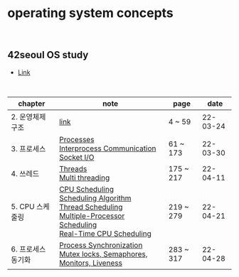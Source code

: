 # operating system concepts

<br />

## 42seoul OS study

- <a href="https://42osstudy.github.io/os-study/">Link</a>

<br />

| chapter          | note    | page     | date     |
| ---------------- | -------------------------------------------------------------------------------------------------------------------------------------------------------------------------------------------------------------------------------------------------- | -------- | -------- |
| 2. 운영체제 구조 | <a href="https://liltdevs.tistory.com/9?category=1035278">link</a>                                                                                                                                                                                 | 4 ~ 59   | 22-03-24 |
| 3. 프로세스      | <a href="https://liltdevs.tistory.com/10?category=1035278">Processes</a><br><a href="https://liltdevs.tistory.com/12?category=1035278">Interprocess Communication</a><br><a href="https://liltdevs.tistory.com/13?category=1035278">Socket I/O</a> | 61 ~ 173 | 22-03-30 |
| 4. 쓰레드 | <a href="https://liltdevs.tistory.com/15?category=1035278">Threads</a><br /><a href="https://liltdevs.tistory.com/71">Multi threading</a> | 175 ~ 217 | 22-04-11 |
| 5. CPU 스케줄링 | <a href="https://liltdevs.tistory.com/76">CPU Scheduling</a><br /><a href="https://liltdevs.tistory.com/77">Scheduling Algorithm</a><br /><a href="https://liltdevs.tistory.com/78">Thread Scheduling</a><br /><a href="https://liltdevs.tistory.com/79">Multiple-Processor Scheduling</a><br /><a href="https://liltdevs.tistory.com/80">Real-Time CPU Scheduling</a> | 219 ~ 279 | 22-04-21|
| 6. 프로세스 동기화 | <a href="https://liltdevs.tistory.com/83">Process Synchronization</a><br /><a href="https://liltdevs.tistory.com/84?category=1035278">Mutex locks, Semaphores, Monitors, Liveness</a> | 283 ~ 317 | 22-04-28 |